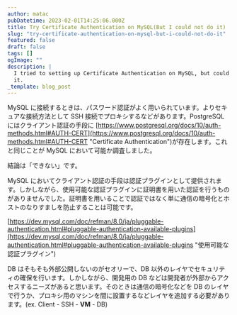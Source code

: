 ```yaml
---
author: matac
pubDatetime: 2023-02-01T14:25:06.000Z
title: Try Certificate Authentication on MySQL(But I could not do it)
slug: "try-certificate-authentication-on-mysql-but-i-could-not-do-it"
featured: false
draft: false
tags: []
ogImage: ""
description: |
  I tried to setting up Certificate Authentication on MySQL, but could not do
  it.
_template: blog_post
---
```


MySQL に接続するときは、パスワード認証がよく用いられています。よりセキュアな接続方法として SSH 接続でプロキシするなどがあります。PostgreSQL にはクライアント認証の手段に [https://www.postgresql.org/docs/10/auth-methods.html#AUTH-CERT](https://www.postgresql.org/docs/10/auth-methods.html#AUTH-CERT "Certificate Authentication")が存在します。これと同じことが MySQL において可能か調査しました。

結論は「できない」です。

MySQL においてクライアント認証の手段は認証プラグインとして提供されます。しかしながら、使用可能な認証プラグインに証明書を用いた認証を行うものがありませんでした。証明書を用いることで認証ではなく単に通信の暗号化とホストのなりすましを防止することは可能です。

[https://dev.mysql.com/doc/refman/8.0/ja/pluggable-authentication.html#pluggable-authentication-available-plugins](https://dev.mysql.com/doc/refman/8.0/ja/pluggable-authentication.html#pluggable-authentication-available-plugins "使用可能な認証プラグイン")

DB はそもそも外部公開しないのがセオリーで、DB 以外のレイヤでセキュリティの確保を行います。しかしながら、開発用の DB などは開発者が外部からアクセスするニーズがあると思います。そのときは通信の暗号化などを DB のレイヤで行うか、プロキシ用のマシンを間に設置するなどレイヤを追加する必要があります。(ex. Client - SSH - **VM** - DB)
